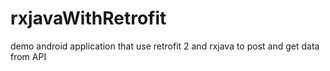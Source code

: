 # rxjavaWithRetrofit
demo android application that use retrofit 2 and rxjava to post and get data from API
